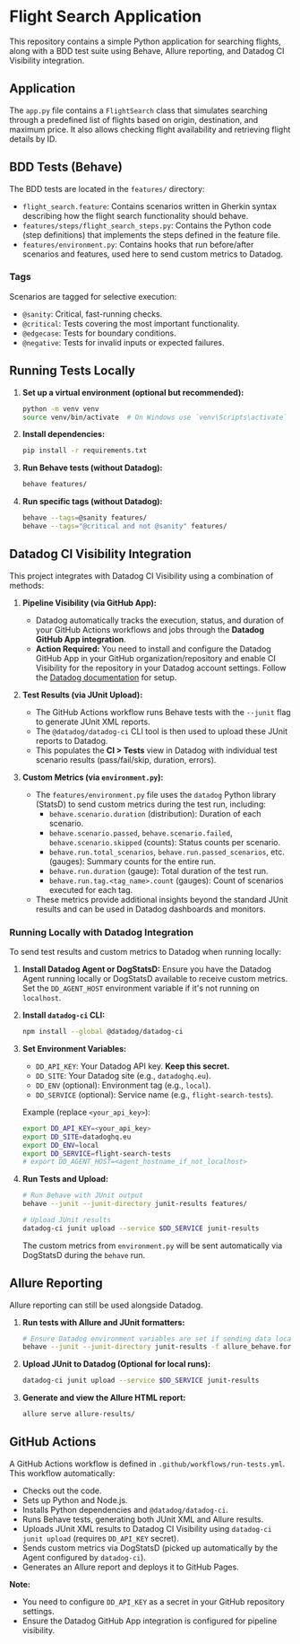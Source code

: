# Flight Search Application

This repository contains a simple Python application for searching flights, along with a BDD test suite using Behave, Allure reporting, and Datadog CI Visibility integration.

## Application

The `app.py` file contains a `FlightSearch` class that simulates searching through a predefined list of flights based on origin, destination, and maximum price. It also allows checking flight availability and retrieving flight details by ID.

## BDD Tests (Behave)

The BDD tests are located in the `features/` directory:

*   `flight_search.feature`: Contains scenarios written in Gherkin syntax describing how the flight search functionality should behave.
*   `features/steps/flight_search_steps.py`: Contains the Python code (step definitions) that implements the steps defined in the feature file.
*   `features/environment.py`: Contains hooks that run before/after scenarios and features, used here to send custom metrics to Datadog.

### Tags

Scenarios are tagged for selective execution:

*   `@sanity`: Critical, fast-running checks.
*   `@critical`: Tests covering the most important functionality.
*   `@edgecase`: Tests for boundary conditions.
*   `@negative`: Tests for invalid inputs or expected failures.

## Running Tests Locally

1.  **Set up a virtual environment (optional but recommended):**
    ```bash
    python -m venv venv
    source venv/bin/activate  # On Windows use `venv\Scripts\activate`
    ```

2.  **Install dependencies:**
    ```bash
    pip install -r requirements.txt
    ```

3.  **Run Behave tests (without Datadog):**
    ```bash
    behave features/
    ```

4.  **Run specific tags (without Datadog):**
    ```bash
    behave --tags=@sanity features/
    behave --tags="@critical and not @sanity" features/
    ```

## Datadog CI Visibility Integration

This project integrates with Datadog CI Visibility using a combination of methods:

1.  **Pipeline Visibility (via GitHub App):**
    *   Datadog automatically tracks the execution, status, and duration of your GitHub Actions workflows and jobs through the **Datadog GitHub App integration**.
    *   **Action Required:** You need to install and configure the Datadog GitHub App in your GitHub organization/repository and enable CI Visibility for the repository in your Datadog account settings. Follow the [Datadog documentation](https://docs.datadoghq.com/continuous_integration/pipelines/github/) for setup.

2.  **Test Results (via JUnit Upload):**
    *   The GitHub Actions workflow runs Behave tests with the `--junit` flag to generate JUnit XML reports.
    *   The `@datadog/datadog-ci` CLI tool is then used to upload these JUnit reports to Datadog.
    *   This populates the **CI > Tests** view in Datadog with individual test scenario results (pass/fail/skip, duration, errors).

3.  **Custom Metrics (via `environment.py`):**
    *   The `features/environment.py` file uses the `datadog` Python library (StatsD) to send custom metrics during the test run, including:
        *   `behave.scenario.duration` (distribution): Duration of each scenario.
        *   `behave.scenario.passed`, `behave.scenario.failed`, `behave.scenario.skipped` (counts): Status counts per scenario.
        *   `behave.run.total_scenarios`, `behave.run.passed_scenarios`, etc. (gauges): Summary counts for the entire run.
        *   `behave.run.duration` (gauge): Total duration of the test run.
        *   `behave.run.tag.<tag_name>.count` (gauges): Count of scenarios executed for each tag.
    *   These metrics provide additional insights beyond the standard JUnit results and can be used in Datadog dashboards and monitors.

### Running Locally with Datadog Integration

To send test results and custom metrics to Datadog when running locally:

1.  **Install Datadog Agent or DogStatsD:** Ensure you have the Datadog Agent running locally or DogStatsD available to receive custom metrics. Set the `DD_AGENT_HOST` environment variable if it's not running on `localhost`.

2.  **Install `datadog-ci` CLI:**
    ```bash
    npm install --global @datadog/datadog-ci
    ```

3.  **Set Environment Variables:**
    *   `DD_API_KEY`: Your Datadog API key. **Keep this secret.**
    *   `DD_SITE`: Your Datadog site (e.g., `datadoghq.eu`).
    *   `DD_ENV` (optional): Environment tag (e.g., `local`).
    *   `DD_SERVICE` (optional): Service name (e.g., `flight-search-tests`).

    Example (replace `<your_api_key>`):
    ```bash
    export DD_API_KEY=<your_api_key>
    export DD_SITE=datadoghq.eu
    export DD_ENV=local
    export DD_SERVICE=flight-search-tests
    # export DD_AGENT_HOST=<agent_hostname_if_not_localhost>
    ```

4.  **Run Tests and Upload:**
    ```bash
    # Run Behave with JUnit output
    behave --junit --junit-directory junit-results features/

    # Upload JUnit results
    datadog-ci junit upload --service $DD_SERVICE junit-results
    ```
    The custom metrics from `environment.py` will be sent automatically via DogStatsD during the `behave` run.

## Allure Reporting

Allure reporting can still be used alongside Datadog.

1.  **Run tests with Allure and JUnit formatters:**
    ```bash
    # Ensure Datadog environment variables are set if sending data locally
    behave --junit --junit-directory junit-results -f allure_behave.formatter:AllureFormatter -o allure-results features/
    ```

2.  **Upload JUnit to Datadog (Optional for local runs):**
    ```bash
    datadog-ci junit upload --service $DD_SERVICE junit-results
    ```

3.  **Generate and view the Allure HTML report:**
    ```bash
    allure serve allure-results/
    ```

## GitHub Actions

A GitHub Actions workflow is defined in `.github/workflows/run-tests.yml`. This workflow automatically:

*   Checks out the code.
*   Sets up Python and Node.js.
*   Installs Python dependencies and `@datadog/datadog-ci`.
*   Runs Behave tests, generating both JUnit XML and Allure results.
*   Uploads JUnit XML results to Datadog CI Visibility using `datadog-ci junit upload` (requires `DD_API_KEY` secret).
*   Sends custom metrics via DogStatsD (picked up automatically by the Agent configured by `datadog-ci`).
*   Generates an Allure report and deploys it to GitHub Pages.

**Note:**
*   You need to configure `DD_API_KEY` as a secret in your GitHub repository settings.
*   Ensure the Datadog GitHub App integration is configured for pipeline visibility.
